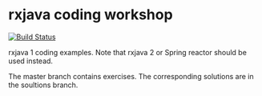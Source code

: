 # rxjava coding workshop

[![Build Status](https://travis-ci.org/vsdev1/rxjava.svg?branch=solutions)](https://travis-ci.org/vsdev1/rxjava) 

rxjava 1 coding examples. Note that rxjava 2 or Spring reactor should be used instead.

The master branch contains exercises. The corresponding solutions are in the soultions branch.

